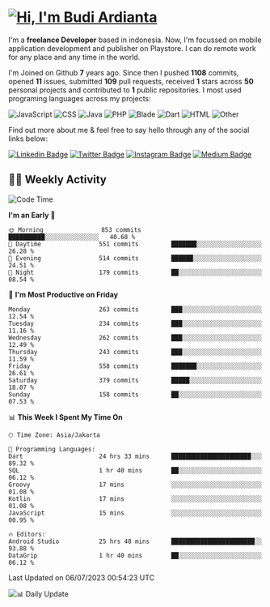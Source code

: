 # [![Hi, I'm Budi Ardianta](https://readme-typing-svg.herokuapp.com?size=24&vCenter=true&lines=%F0%9F%91%8B+Hi%2C+I'm+Budi+Ardianta+;%F0%9F%92%BB+Android+And+Web+Developer+)](https://git.io/typing-svg)

I'm a **freelance Developer** based in indonesia. Now, I'm focussed on mobile application development and publisher on Playstore. I can do remote work for any place and any time in the world.

I'm Joined on Github **7** years ago. Since then I pushed **1108** commits, opened **11** issues, submitted **109** pull requests, received **1** stars across **50** personal projects and contributed to **1** public repositories.
I most used programing languages across my projects:

![JavaScript](https://img.shields.io/badge/-JavaScript-%23f1e05a?style=flat&logo=JavaScript&logoColor=white)
![CSS](https://img.shields.io/badge/-CSS-%23563d7c?style=flat&logo=CSS&logoColor=white)
![Java](https://img.shields.io/badge/-Java-%23b07219?style=flat&logo=Java&logoColor=white)
![PHP](https://img.shields.io/badge/-PHP-%234F5D95?style=flat&logo=PHP&logoColor=white)
![Blade](https://img.shields.io/badge/-Blade-%23f7523f?style=flat&logo=Blade&logoColor=white)
![Dart](https://img.shields.io/badge/-Dart-%2300B4AB?style=flat&logo=Dart&logoColor=white)
![HTML](https://img.shields.io/badge/-HTML-%23e34c26?style=flat&logo=HTML&logoColor=white)
![Other](https://img.shields.io/badge/-Other-%23ededed?style=flat&logo=Other&logoColor=white)

Find out more about me & feel free to say hello through any of the social links below:

[![Linkedin Badge](https://img.shields.io/badge/-budiardianata-blue?style=flat&logo=Linkedin&logoColor=white&link=https://www.linkedin.com/in/budiardianata/)](https://www.linkedin.com/in/budiardianata/)
[![Twitter Badge](https://img.shields.io/badge/-budiardianata-%231DA1F2.svg?style=flat&logo=twitter&logoColor=white&link=https://www.twitter.com/budiardianata)](https://www.linkedin.com/in/budiardianata/)
[![Instagram Badge](https://img.shields.io/badge/-budiardianata-purple?style=flat&logo=instagram&logoColor=white&link=https://instagram.com/budiardianata/)](https://instagram.com/budiardianata)
[![Medium Badge](https://img.shields.io/badge/-@budiardianata-%2312100E.svg?style=flat&logo=Medium&logoColor=white&link=https://medium.com/@budiardianata/)](https://medium.com/@budiardianata)

## 👨‍💻 Weekly Activity
<!--START_SECTION:waka-->
![Code Time](http://img.shields.io/badge/Code%20Time-1%2C874%20hrs%2048%20mins-blue)

**I'm an Early 🐤** 

```text
🌞 Morning                853 commits         ██████████░░░░░░░░░░░░░░░   40.68 % 
🌆 Daytime                551 commits         ███████░░░░░░░░░░░░░░░░░░   26.28 % 
🌃 Evening                514 commits         ██████░░░░░░░░░░░░░░░░░░░   24.51 % 
🌙 Night                  179 commits         ██░░░░░░░░░░░░░░░░░░░░░░░   08.54 % 
```
📅 **I'm Most Productive on Friday** 

```text
Monday                   263 commits         ███░░░░░░░░░░░░░░░░░░░░░░   12.54 % 
Tuesday                  234 commits         ███░░░░░░░░░░░░░░░░░░░░░░   11.16 % 
Wednesday                262 commits         ███░░░░░░░░░░░░░░░░░░░░░░   12.49 % 
Thursday                 243 commits         ███░░░░░░░░░░░░░░░░░░░░░░   11.59 % 
Friday                   558 commits         ███████░░░░░░░░░░░░░░░░░░   26.61 % 
Saturday                 379 commits         █████░░░░░░░░░░░░░░░░░░░░   18.07 % 
Sunday                   158 commits         ██░░░░░░░░░░░░░░░░░░░░░░░   07.53 % 
```


📊 **This Week I Spent My Time On** 

```text
🕑︎ Time Zone: Asia/Jakarta

💬 Programming Languages: 
Dart                     24 hrs 33 mins      ██████████████████████░░░   89.32 % 
SQL                      1 hr 40 mins        ██░░░░░░░░░░░░░░░░░░░░░░░   06.12 % 
Groovy                   17 mins             ░░░░░░░░░░░░░░░░░░░░░░░░░   01.08 % 
Kotlin                   17 mins             ░░░░░░░░░░░░░░░░░░░░░░░░░   01.08 % 
JavaScript               15 mins             ░░░░░░░░░░░░░░░░░░░░░░░░░   00.95 % 

🔥 Editors: 
Android Studio           25 hrs 48 mins      ███████████████████████░░   93.88 % 
DataGrip                 1 hr 40 mins        ██░░░░░░░░░░░░░░░░░░░░░░░   06.12 % 
```


 Last Updated on 06/07/2023 00:54:23 UTC
<!--END_SECTION:waka-->

![📊 Daily Update](https://github.com/budiardianata/budiardianata/actions/workflows/update-activity.yml/badge.svg)
